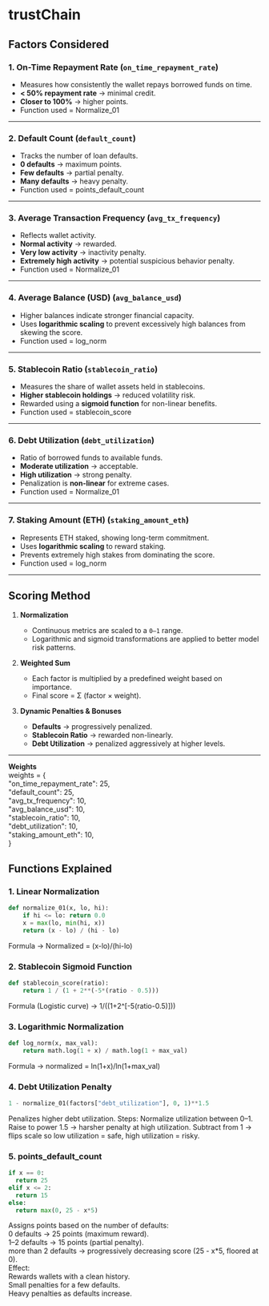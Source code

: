 # trustChain


##  Factors Considered

### 1. **On-Time Repayment Rate (`on_time_repayment_rate`)**

* Measures how consistently the wallet repays borrowed funds on time.
* **< 50% repayment rate** → minimal credit.
* **Closer to 100%** → higher points.
* Function used = Normalize_01

---

### 2. **Default Count (`default_count`)**

* Tracks the number of loan defaults.
* **0 defaults** → maximum points.
* **Few defaults** → partial penalty.
* **Many defaults** → heavy penalty.
* Function used = points_default_count

---

### 3. **Average Transaction Frequency (`avg_tx_frequency`)**

* Reflects wallet activity.
* **Normal activity** → rewarded.
* **Very low activity** → inactivity penalty.
* **Extremely high activity** → potential suspicious behavior penalty.
* Function used = Normalize_01

---

### 4. **Average Balance (USD) (`avg_balance_usd`)**

* Higher balances indicate stronger financial capacity.
* Uses **logarithmic scaling** to prevent excessively high balances from skewing the score.
* Function used = log_norm

---

### 5. **Stablecoin Ratio (`stablecoin_ratio`)**

* Measures the share of wallet assets held in stablecoins.
* **Higher stablecoin holdings** → reduced volatility risk.
* Rewarded using a **sigmoid function** for non-linear benefits.
* Function used = stablecoin_score

---

### 6. **Debt Utilization (`debt_utilization`)**

* Ratio of borrowed funds to available funds.
* **Moderate utilization** → acceptable.
* **High utilization** → strong penalty.
* Penalization is **non-linear** for extreme cases.
* Function used = Normalize_01

---

### 7. **Staking Amount (ETH) (`staking_amount_eth`)**

* Represents ETH staked, showing long-term commitment.
* Uses **logarithmic scaling** to reward staking.
* Prevents extremely high stakes from dominating the score.
* Function used = log_norm

---

##  Scoring Method

1. **Normalization**

   * Continuous metrics are scaled to a `0–1` range.
   * Logarithmic and sigmoid transformations are applied to better model risk patterns.

2. **Weighted Sum**

   * Each factor is multiplied by a predefined weight based on importance.
   * Final score = Σ (factor × weight).

3. **Dynamic Penalties & Bonuses**

   * **Defaults** → progressively penalized.
   * **Stablecoin Ratio** → rewarded non-linearly.
   * **Debt Utilization** → penalized aggressively at higher levels.

---
**Weights**  
weights = {  
    "on_time_repayment_rate": 25,  
    "default_count": 25,  
    "avg_tx_frequency": 10,  
    "avg_balance_usd": 10,  
    "stablecoin_ratio": 10,  
    "debt_utilization": 10,  
    "staking_amount_eth": 10,  
}  

## Functions Explained

### 1. **Linear Normalization**
```python
def normalize_01(x, lo, hi):
    if hi <= lo: return 0.0
    x = max(lo, min(hi, x))
    return (x - lo) / (hi - lo)
```  
Formula -> Normalized = (x-lo)/(hi-lo)  

### 2. **Stablecoin Sigmoid Function**  
```python  
def stablecoin_score(ratio):
    return 1 / (1 + 2**(-5*(ratio - 0.5)))
```  
Formula (Logistic curve) -> 1/((1+2^[-5(ratio-0.5)]))  

### 3. **Logarithmic Normalization** 
```python  
def log_norm(x, max_val):
    return math.log(1 + x) / math.log(1 + max_val)
```
Formula -> normalized = ln(1+x)/ln(1+max_val)

### 4. **Debt Utilization Penalty** 
```python  
1 - normalize_01(factors["debt_utilization"], 0, 1)**1.5
```
Penalizes higher debt utilization.
Steps:
Normalize utilization between 0–1.
Raise to power 1.5 → harsher penalty at high utilization.
Subtract from 1 → flips scale so low utilization = safe, high utilization = risky.

### 5. **points_default_count** 
```python  
if x == 0:
  return 25
elif x <= 2:
  return 15
else:
  return max(0, 25 - x*5)
```
Assigns points based on the number of defaults:  
0 defaults → 25 points (maximum reward).  
1–2 defaults → 15 points (partial penalty).  
more than 2 defaults → progressively decreasing score (25 - x*5, floored at 0).  
Effect:  
Rewards wallets with a clean history.  
Small penalties for a few defaults.  
Heavy penalties as defaults increase.  




